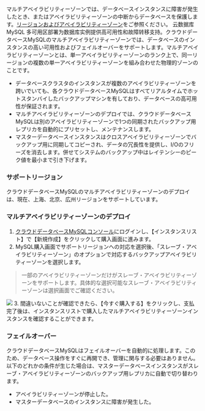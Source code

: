 マルチアベイラビリティーゾーンでは、データベースインスタンスに障害が発生したとき、またはアベイラビリティーゾーンの中断からデータベースを保護します。[リージョンおよびアベイラビリティーゾーン](https://intl.cloud.tencent.com/document/product/236/8458)をご参照ください。
云数据库 MySQL 多可用区部署为数据库实例提供高可用性和故障转移支持。クラウドデータベースMySQLのマルチアベイラビリティーゾーンでは、データベースのインスタンスの高い可用性およびフェイルオーバーをサポートします。マルチアベイラビリティーゾーンとは、単一アベイラビリティーゾーンのランク上で、同一リージョンの複数の単一アベイラビリティーゾーンを組み合わせた物理的ゾーンのことです。

>
- データベースクラスタのインスタンスが複数のアベイラビリティーゾーンを跨いでいても、各クラウドデータベースMySQLはすべてリアルタイムでホットスタンバイしたバックアップマシンを有しており、データベースの高可用性が保証されます。
- マルチアベイラビリティーゾーンのデプロイでは、クラウドデータベースMySQLは別のアベイラビリティーゾーンで1つの同期されたバックアップ用レプリカを自動的にプリセットし、メンテナンスします。
- マスターデータベースインスタンスはクロスアベイラビリティーゾーンでバックアップ用に同期してコピーされ、データの冗長性を提供し、I/Oのフリーズを消去します。併せてシステムのバックアップ中はレイテンシーのピーク値を最小まで引き下げます。

### サポートリージョン
クラウドデータベースMySQLのマルチアベイラビリティーゾーンのデプロイは、現在、上海、北京、広州リージョンをサポートしています。

### マルチアベイラビリティーゾーンのデプロイ
1. [クラウドデータベースMySQLコンソール](https://console.cloud.tencent.com/cdb/)にログインし、【インスタンスリスト】で【新規作成】をクリックして購入画面に進みます。
2. MySQL購入画面でサポートリージョンへの対応を選択後、「スレーブ・アベイラビリティーゾーン」のオプションで対応するバックアップアベイラビリティーゾーンを選択します。
>一部のアベイラビリティーゾーンだけがスレーブ・アベイラビリティーゾーンをサポートします。具体的な選択可能なスレーブ・アベイラビリティーゾーンは選択画面でご確認ください。
>
![](https://main.qcloudimg.com/raw/aec9d1b540ceff3426968c213cfe9435.png)
3. 間違いないことが確認できたら、【今すぐ購入する】をクリックし、支払完了後は、インスタンスリストで購入したマルチアベイラビリティーゾーンインスタンスを確認することができます。

### フェイルオーバー
クラウドデータベースMySQLはフェイルオーバーを自動的に処理します。このため、データベース操作をすぐに再開でき、管理に関与する必要はありません。以下のどれかの条件が生じた場合は、マスターデータベースインスタンスがスレーブ・アベイラビリティーゾーンのバックアップ用レプリカに自動で切り替わります。
- アベイラビリティーゾーンが停止した。
- マスターデータベースのインスタンスに障害が発生した。
